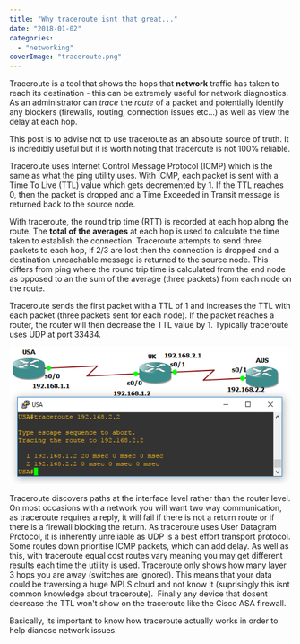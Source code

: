 ```yaml
---
title: "Why traceroute isnt that great..."
date: "2018-01-02"
categories: 
  - "networking"
coverImage: "traceroute.png"
---
```


Traceroute is a tool that shows the hops that **network** traffic has taken to reach its destination - this can be extremely useful for network diagnostics. As an administrator can _trace_ the _route_ of a packet and potentially identify any blockers (firewalls, routing, connection issues etc...) as well as view the delay at each hop.

This post is to advise not to use traceroute as an absolute source of truth. It is incredibly useful but it is worth noting that traceroute is not 100% reliable.

Traceroute uses Internet Control Message Protocol (ICMP) which is the same as what the ping utility uses. With ICMP, each packet is sent with a Time To Live (TTL) value which gets decremented by 1. If the TTL reaches 0, then the packet is dropped and a Time Exceeded in Transit message is returned back to the source node.

With traceroute, the round trip time (RTT) is recorded at each hop along the route. The **total of the averages** at each hop is used to calculate the time taken to establish the connection. Traceroute attempts to send three packets to each hop, if 2/3 are lost then the connection is dropped and a destination unreachable message is returned to the source node. This differs from ping where the round trip time is calculated from the end node as opposed to an the sum of the average (three packets) from each node on the route.

Traceroute sends the first packet with a TTL of 1 and increases the TTL with each packet (three packets sent for each node). If the packet reaches a router, the router will then decrease the TTL value by 1. Typically traceroute uses UDP at port 33434.

![](/images/traceroute.png)

Traceroute discovers paths at the interface level rather than the router level. On most occasions with a network you will want two way communication, as traceroute requires a reply, it will fail if there is not a return route or if there is a firewall blocking the return. As traceroute uses User Datagram Protocol, it is inherently unreliable as UDP is a best effort transport protocol. Some routes down prioritise ICMP packets, which can add delay. As well as this, with traceroute equal cost routes vary meaning you may get different results each time the utility is used. Traceroute only shows how many layer 3 hops you are away (switches are ignored). This means that your data could be traversing a huge MPLS cloud and not know it (suprisingly this isnt common knowledge about traceroute).  Finally any device that dosent decrease the TTL won't show on the traceroute like the Cisco ASA firewall.

Basically, its important to know how traceroute actually works in order to help dianose network issues.
